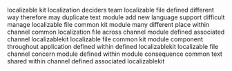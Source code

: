 localizable kit localization deciders team localizable file defined different way therefore may duplicate text module add new language support difficult manage localizable file common kit module many different place within channel common localization file across channel module defined associated channel localizablekit localizable file common kit module component throughout application defined within defined localizablekit localizable file channel concern module defined within module consequence common text shared within channel defined associated localizablekit